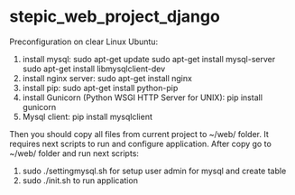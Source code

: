 # stepic_web_project_django

Preconfiguration on clear Linux Ubuntu:
1. install mysql:
sudo apt-get update
sudo apt-get install mysql-server
sudo apt-get install libmysqlclient-dev
2. install nginx server:
sudo apt-get install nginx
3. install pip:
sudo apt-get install python-pip
4. install Gunicorn (Python WSGI HTTP Server for UNIX):
pip install gunicorn
5. Mysql client:
pip install mysqlclient

Then you should copy all files from current project to ~/web/ folder. It requires next scripts to run and configure application. After copy go to ~/web/ folder and run next scripts:

1. sudo ./settingmysql.sh for setup user admin for mysql and create table
2. sudo ./init.sh to run application
